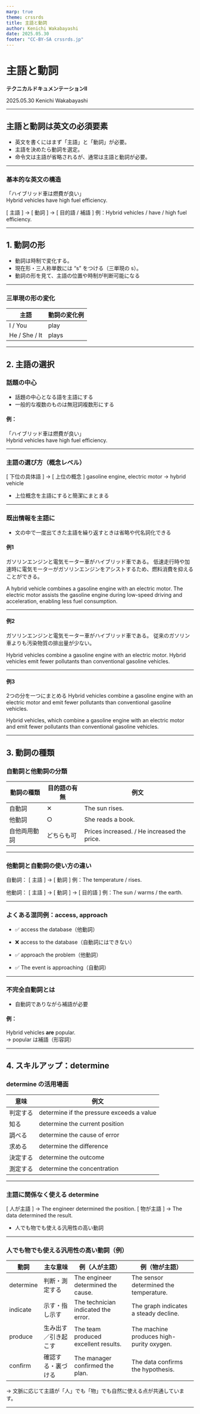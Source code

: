 ```yaml
---
marp: true
theme: crssrds
title: 主語と動詞
author: Kenichi Wakabayashi
date: 2025.05.30
footer: "CC-BY-SA crssrds.jp"
---
```

<!--
class: cover
-->

# 主語と動詞
**テクニカルドキュメンテーションII**

2025.05.30 Kenichi Wakabayashi

---
<!--
class: body
-->

## 主語と動詞は英文の必須要素

- 英文を書くにはまず「主語」と「動詞」が必要。
- 主語を決めたら動詞を選定。
- 命令文は主語が省略されるが、通常は主語と動詞が必要。

---

### 基本的な英文の構造

「ハイブリッド車は燃費が良い」  
Hybrid vehicles have high fuel efficiency.

[ 主語 ] → [ 動詞 ] → [ 目的語 / 補語 ]
例：Hybrid vehicles / have / high fuel efficiency.

---

## 1. 動詞の形

- 動詞は時制で変化する。
- 現在形・三人称単数には “s” をつける（三単現の s）。
- 動詞の形を見て、主語の位置や時制が判断可能になる

---

### 三単現の形の変化

| 主語         | 動詞の変化例 |
|--------------|---------------|
| I / You      | play          |
| He / She / It| plays         |

---

## 2. 主語の選択

### 話題の中心

- 話題の中心となる語を主語にする
- 一般的な複数のものは無冠詞複数形にする

#### 例：
「ハイブリッド車は燃費が良い」  
Hybrid vehicles have high fuel efficiency.

---

### 主語の選び方（概念レベル）

[ 下位の具体語 ] → [ 上位の概念 ]
gasoline engine, electric motor → hybrid vehicle

- 上位概念を主語にすると簡潔にまとまる

---

### 既出情報を主語に

- 文の中で一度出てきた主語を繰り返すときは省略や代名詞化できる

#### 例1
ガソリンエンジンと電気モーター車がハイブリッド車である。
低速走行時や加速時に電気モーターがガソリンエンジンをアシストするため、燃料消費を抑えることができる。

A hybrid vehicle combines a gasoline engine with an electric motor.
The electric motor assists the gasoline engine during low-speed driving and acceleration, enabling less fuel consumption.

---

#### 例2
ガソリンエンジンと電気モーター車がハイブリッド車である。
従来のガソリン車よりも汚染物質の排出量が少ない。

Hybrid vehicles combine a gasoline engine with an electric motor.
Hybrid vehicles emit fewer pollutants than conventional gasoline vehicles.

---

#### 例3

2つの分を一つにまとめる
Hybrid vehicles combine a gasoline engine with an electric motor and emit fewer pollutants than conventional gasoline vehicles.

Hybrid vehicles, which combine a gasoline engine with an electric motor and emit fewer pollutants than conventional gasoline vehicles.

---

## 3. 動詞の種類

### 自動詞と他動詞の分類

| 動詞の種類      | 目的語の有無 | 例文                             |
|-----------------|--------------|----------------------------------|
| 自動詞          | ✕            | The sun rises.                  |
| 他動詞          | ○            | She reads a book.              |
| 自他両用動詞    | どちらも可   | Prices increased. / He increased the price. |

---

### 他動詞と自動詞の使い方の違い

自動詞： [ 主語 ] → [ 動詞 ]
例：The temperature / rises.

他動詞： [ 主語 ] → [ 動詞 ] → [ 目的語 ]
例：The sun / warms / the earth.


---

### よくある混同例：access, approach

- ✅ access the database（他動詞）
- ❌ access to the database（自動詞にはできない）

- ✅ approach the problem（他動詞）
- ✅ The event is approaching（自動詞）

---

### 不完全自動詞とは

- 自動詞でありながら補語が必要

#### 例：
Hybrid vehicles **are** popular.  
→ popular は補語（形容詞）

---

## 4. スキルアップ：determine

### determine の活用場面

| 意味           | 例文                                              |
|----------------|---------------------------------------------------|
| 判定する       | determine if the pressure exceeds a value         |
| 知る           | determine the current position                    |
| 調べる         | determine the cause of error                      |
| 求める         | determine the difference                          |
| 決定する       | determine the outcome                             |
| 測定する       | determine the concentration                       |

---

### 主語に関係なく使える determine

[ 人が主語 ] → The engineer determined the position.
[ 物が主語 ] → The data determined the result.


- 人でも物でも使える汎用性の高い動詞

---

### 人でも物でも使える汎用性の高い動詞（例）

| 動詞        | 主な意味         | 例（人が主語）                                | 例（物が主語）                                   |
|-------------|------------------|-----------------------------------------------|--------------------------------------------------|
| determine   | 判断・測定する    | The engineer determined the cause.            | The sensor determined the temperature.          |
| indicate    | 示す・指し示す    | The technician indicated the error.           | The graph indicates a steady decline.           |
| produce     | 生み出す／引き起こす| The team produced excellent results.          | The machine produces high-purity oxygen.        |
| confirm     | 確認する・裏づける| The manager confirmed the plan.               | The data confirms the hypothesis.               |

→ 文脈に応じて主語が「人」でも「物」でも自然に使える点が共通しています。

---
